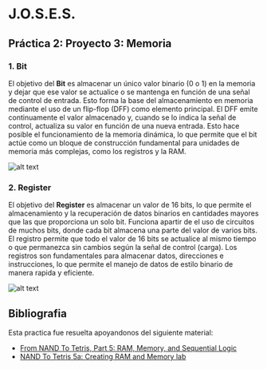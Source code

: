 # J.O.S.E.S.
## Práctica 2: Proyecto 3: Memoria

### 1. **Bit**
El objetivo del **Bit** es almacenar un único valor binario (0 o 1) en la memoria y dejar que ese valor se actualice o se mantenga en función de una señal de control de entrada. Esto forma la base del 
almacenamiento en memoria mediante el uso de un flip-flop (DFF) como elemento principal. El DFF emite continuamente el valor almacenado y, cuando se lo indica la señal de control, actualiza su valor en función de una 
nueva entrada. Esto hace posible el funcionamiento de la memoria dinámica, lo que permite que el bit actúe como un bloque de construcción fundamental para unidades de memoria más complejas, como los registros y la RAM.

![alt text](https://github.com/juanramirezuis/J_O_S_E_S/blob/main/Practica_2/Projecto3_Memoria/Imagenes/Bit.png)

### 2. **Register**
El objetivo del **Register** es almacenar un valor de 16 bits, lo que permite el almacenamiento y la recuperación de datos binarios en cantidades mayores que las que proporciona un solo bit. 
Funciona apartir de el uso de circuitos de muchos bits, donde cada bit almacena una parte del valor de varios bits. El registro permite que todo el valor de 16 bits se actualice al mismo tiempo o que permanezca sin 
cambios según la señal de control (carga). Los registros son fundamentales para almacenar datos, direcciones e instrucciones, lo que permite el manejo de datos de estilo binario de manera rapida y eficiente.

![alt text](https://github.com/juanramirezuis/J_O_S_E_S/blob/main/Practica_2/Projecto3_Memoria/Imagenes/Block-diagram-of-4-bit-PIPO-Shift-register-using-D-Flip-Flop.png)

## Bibliografia
Esta practica fue resuelta apoyandonos del siguiente material:
 - [From NAND To Tetris, Part 5: RAM, Memory, and Sequential Logic](https://www.youtube.com/watch?v=3xIQDyutc2Y&list=PLu6SHDdOToSdD4-c9nZX2Qu3ZXnNFocOH&index=8)
 - [NAND To Tetris 5a: Creating RAM and Memory lab](https://www.youtube.com/watch?v=lo54MEu7u9A&list=PLu6SHDdOToSdD4-c9nZX2Qu3ZXnNFocOH&index=9)
